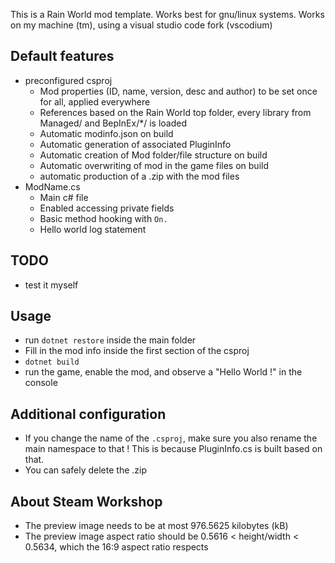 This is a Rain World mod template.
Works best for gnu/linux systems.
Works on my machine (tm), using a visual studio code fork (vscodium)

## Default features
* preconfigured csproj
    * Mod properties (ID, name, version, desc and author) to be set once for all, applied everywhere
    * References based on the Rain World top folder, every library from Managed/ and BepInEx/*/ is loaded
    * Automatic modinfo.json on build
    * Automatic generation of associated PluginInfo
    * Automatic creation of Mod folder/file structure on build
    * Automatic overwriting of mod in the game files on build
    * automatic production of a .zip with the mod files
* ModName.cs
    * Main c# file
    * Enabled accessing private fields
    * Basic method hooking with `On.`
    * Hello world log statement


## TODO
* test it myself

## Usage
* run `dotnet restore` inside the main folder
* Fill in the mod info inside the first section of the csproj
* `dotnet build`
* run the game, enable the mod, and observe a "Hello World !" in the console

## Additional configuration
- If you change the name of the `.csproj`, make sure you also rename the main namespace to that !
    This is because PluginInfo.cs is built based on that.
- You can safely delete the .zip

## About Steam Workshop
- The preview image needs to be at most 976.5625 kilobytes (kB)
- The preview image aspect ratio should be 0.5616 < height/width < 0.5634, which the 16:9 aspect ratio respects